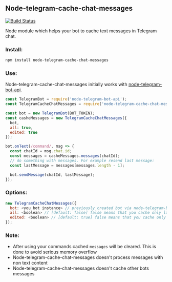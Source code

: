 ## Node-telegram-cache-chat-messages

[![Build Status](https://travis-ci.org/maratfakhreev/node-telegram-cache-chat-messages.svg?branch=master)](https://travis-ci.org/maratfakhreev/node-telegram-cache-chat-messages)

Node module which helps your bot to cache text messages in Telegram chat.

### Install:

```bash
npm install node-telegram-cache-chat-messages
```

### Use:

Node-telegram-cache-chat-messages initially works with [node-telegram-bot-api](https://github.com/yagop/node-telegram-bot-api).

```javascript
const TelegramBot = require('node-telegram-bot-api');
const TelegramCacheChatMessages = require('node-telegram-cache-chat-messages');

const bot = new TelegramBot(BOT_TOKEN);
const casheMessages = new TelegramCacheChatMessages({
  bot,
  all: true,
  edited: true
});

bot.onText(/command/, msg => {
  const chatId = msg.chat.id;
  const messages = casheMessages.messages(chatId);
  // do something with messages. For example resend last message:
  const lastMessage = messages[messages.length - 1];

  bot.sendMessage(chatId, lastMessage);
});
```

### Options:

```javascript
new TelegramCacheChatMessages({
  bot: <you bot instance> // previously created bot via node-telegram-bot-api
  all: <boolean> // [default: false] false means that you cache only last message, true is that you cache all messages
  edited: <boolean> // [default: true] false means that you cache only messages, true is that you cache edited messages too
});
```

### Note:

* After using your commands cached `messages` will be cleared. This is done to avoid serious memory overflow
* Node-telegram-cache-chat-messages doesn't process messages with non text content
* Node-telegram-cache-chat-messages doesn't cache other bots messages
